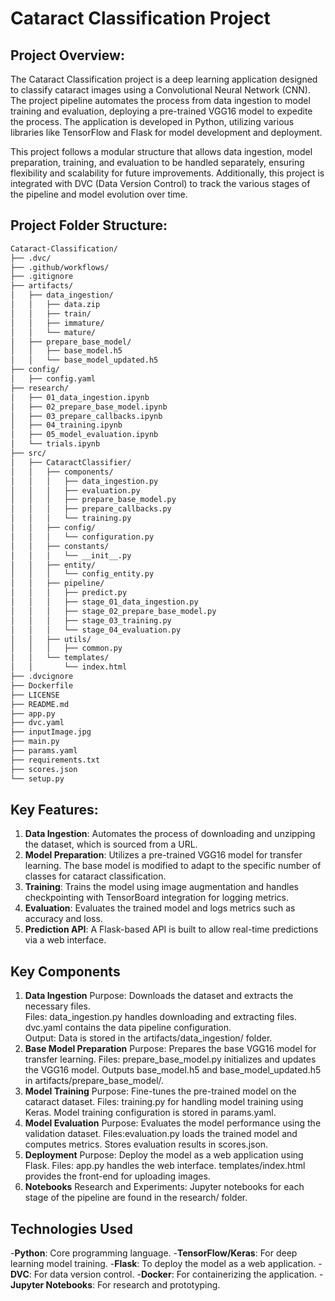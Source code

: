 # Cataract Classification Project
## Project Overview: 
The Cataract Classification project is a deep learning application designed to classify cataract images using a Convolutional Neural Network (CNN). The project pipeline automates the process from data ingestion to model training and evaluation, deploying a pre-trained VGG16 model to expedite the process. The application is developed in Python, utilizing various libraries like TensorFlow and Flask for model development and deployment.

This project follows a modular structure that allows data ingestion, model preparation, training, and evaluation to be handled separately, ensuring flexibility and scalability for future improvements. Additionally, this project is integrated with DVC (Data Version Control) to track the various stages of the pipeline and model evolution over time.

## Project Folder Structure:
```bash
Cataract-Classification/
├── .dvc/
├── .github/workflows/
├── .gitignore
├── artifacts/
│   ├── data_ingestion/
│   │   ├── data.zip
│   │   ├── train/
│   │   ├── immature/
│   │   └── mature/
│   ├── prepare_base_model/
│   │   ├── base_model.h5
│   │   └── base_model_updated.h5
├── config/
│   ├── config.yaml
├── research/
│   ├── 01_data_ingestion.ipynb
│   ├── 02_prepare_base_model.ipynb
│   ├── 03_prepare_callbacks.ipynb
│   ├── 04_training.ipynb
│   ├── 05_model_evaluation.ipynb
│   └── trials.ipynb
├── src/
│   ├── CataractClassifier/
│   │   ├── components/
│   │   │   ├── data_ingestion.py
│   │   │   ├── evaluation.py
│   │   │   ├── prepare_base_model.py
│   │   │   ├── prepare_callbacks.py
│   │   │   └── training.py
│   │   ├── config/
│   │   │   └── configuration.py
│   │   ├── constants/
│   │   │   └── __init__.py
│   │   ├── entity/
│   │   │   └── config_entity.py
│   │   ├── pipeline/
│   │   │   ├── predict.py
│   │   │   ├── stage_01_data_ingestion.py
│   │   │   ├── stage_02_prepare_base_model.py
│   │   │   ├── stage_03_training.py
│   │   │   └── stage_04_evaluation.py
│   │   ├── utils/
│   │   │   ├── common.py
│   │   └── templates/
│   │       └── index.html
├── .dvcignore
├── Dockerfile
├── LICENSE
├── README.md
├── app.py
├── dvc.yaml
├── inputImage.jpg
├── main.py
├── params.yaml
├── requirements.txt
├── scores.json
└── setup.py
```
## Key Features:
1. **Data Ingestion**: Automates the process of downloading and unzipping the dataset, which is sourced from a URL.
2. **Model Preparation**: Utilizes a pre-trained VGG16 model for transfer learning. The base model is modified to adapt to the specific number of classes for cataract classification.
3. **Training**: Trains the model using image augmentation and handles checkpointing with TensorBoard integration for logging metrics.
4. **Evaluation**: Evaluates the trained model and logs metrics such as accuracy and loss.
5. **Prediction API**: A Flask-based API is built to allow real-time predictions via a web interface.

## Key Components
1. **Data Ingestion**
Purpose: Downloads the dataset and extracts the necessary files.                                                 
Files: data_ingestion.py handles downloading and extracting files.                                             
dvc.yaml contains the data pipeline configuration.                                                                
Output: Data is stored in the artifacts/data_ingestion/ folder.                                             
2. **Base Model Preparation**
Purpose: Prepares the base VGG16 model for transfer learning.
Files: prepare_base_model.py initializes and updates the VGG16 model.
Outputs base_model.h5 and base_model_updated.h5 in artifacts/prepare_base_model/.
3. **Model Training**
Purpose: Fine-tunes the pre-trained model on the cataract dataset.
Files: training.py for handling model training using Keras.
Model training configuration is stored in params.yaml.
4. **Model Evaluation**
Purpose: Evaluates the model performance using the validation dataset.
Files:evaluation.py loads the trained model and computes metrics.
Stores evaluation results in scores.json.
5. **Deployment**
Purpose: Deploy the model as a web application using Flask.
Files: app.py handles the web interface.
templates/index.html provides the front-end for uploading images.
6. **Notebooks**
Research and Experiments:
Jupyter notebooks for each stage of the pipeline are found in the research/ folder.

## Technologies Used
-**Python**: Core programming language.
-**TensorFlow/Keras**: For deep learning model training.
-**Flask**: To deploy the model as a web application.
-**DVC**: For data version control.
-**Docker**: For containerizing the application.
-**Jupyter Notebooks**: For research and prototyping.